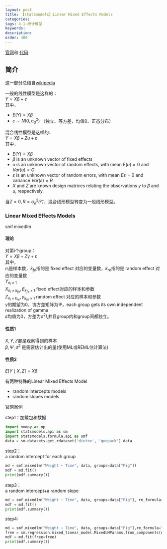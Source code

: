 ```yaml
---
layout: post
title: 【statsmodels】Linear Mixed Effects Models
categories:
tags: 4-1-统计模型
keywords:
description:
order: 409
---
```


[官网](https://www.statsmodels.org/stable/examples/index.html)和
[代码](https://www.statsmodels.org/stable/examples/notebooks/generated/recursive_ls.html)


## 简介
这一部分总结自[wikipedia](https://en.wikipedia.org/wiki/Mixed_model)  

一般的线性模型是这样的：  
$Y=X\beta+\varepsilon$  
其中，
- $E(Y)=X\beta$
- $\varepsilon \sim N(0,\sigma_0^2)$ （独立、等方差、均值0、正态分布）


混合线性模型是这样的:  
$Y=X\beta+Zu+\varepsilon$  
其中，  
- $E(Y)=X\beta$
- $\beta$ is an unknown vector of fixed effects
- $u$ is an unknown vector of random effects, with mean $E(u)=0$ and $Var(u)=G$
- $\varepsilon$ is an unknown vector of random errors, with mean $E \varepsilon =0$ and variance $Var(\varepsilon)=R$
- $X$ and $Z$ are known design matrices relating the observations $y$ to $\beta$ and $u$, respectively.



当$Z=0,R=\sigma_e^2 I$时，混合线形模型转变为一般线形模型。



### Linear Mixed Effects Models
smf.mixedlm  


#### 理论  
对第i个group：  
$Y=X\beta+Z\gamma+\varepsilon$  
其中，  
$n_i$是样本数，$k_{fe}$指的是 fixed effect 对应的变量数，$k_{re}$指的是 random effect 对应的变量数  
$Y_{n_i\times 1}$  
$X_{n_i\times k_{fe}},\beta_{k_{fe}\times 1}$ fixed effect对应的样本和参数  
$Z_{n_i\times k_{re}},\gamma_{k_{re}\times1}$ random effect 对应的样本和参数  
$\gamma$的期望为0，协方差矩阵为$\Psi$，each group gets its own independent realization of gamma  
$\varepsilon$均值为0，方差为$\sigma^2 I$,并且group内和group间都独立。  


#### 性质1  
$X,Y,Z$都是观察得到的样本  
$\beta,\Psi,\sigma^2$ 是需要估计出的量(使用ML或REML估计算法)  
#### 性质2
$E[Y\mid X,Z]=X\beta$  




有两种特殊的Linear Mixed Effects Model
- random intercepts models
- random slopes models


官网案例  


step1：加载包和数据  
```py
import numpy as np
import statsmodels.api as sm
import statsmodels.formula.api as smf
data = sm.datasets.get_rdataset('dietox', 'geepack').data
```

step2：  
a random intercept for each group
```py
md = smf.mixedlm("Weight ~ Time", data, groups=data["Pig"])
mdf = md.fit()
print(mdf.summary())
```


step3：  
a random intercept+a random slope
```py
md = smf.mixedlm("Weight ~ Time", data, groups=data["Pig"], re_formula="~Time")
mdf = md.fit()
print(mdf.summary())
```


step4:  
```py
md = smf.mixedlm("Weight ~ Time", data, groups=data["Pig"],re_formula="~Time")
free = sm.regression.mixed_linear_model.MixedLMParams.from_components(np.ones(2),np.eye(2))
mdf = md.fit(free=free)
print(mdf.summary())
```
